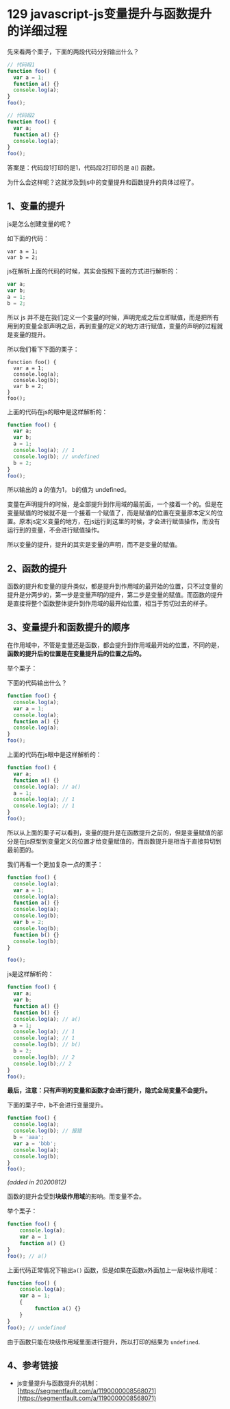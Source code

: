 # 129 javascript-js变量提升与函数提升的详细过程

先来看两个栗子，下面的两段代码分别输出什么？

```javascript
// 代码段1
function foo() {
  var a = 1;
  function a() {}
  console.log(a);
}
foo();

// 代码段2
function foo() {
  var a;
  function a() {}
  console.log(a);
}
foo();
```

答案是：代码段1打印的是1，代码段2打印的是 a\(\) 函数。

为什么会这样呢？这就涉及到js中的变量提升和函数提升的具体过程了。

## 1、变量的提升

js是怎么创建变量的呢？

如下面的代码：

```text
var a = 1;
var b = 2;
```

js在解析上面的代码的时候，其实会按照下面的方式进行解析的：

```javascript
var a;
var b;
a = 1;
b = 2;
```

所以 js 并不是在我们定义一个变量的时候，声明完成之后立即赋值，而是把所有用到的变量全部声明之后，再到变量的定义的地方进行赋值，变量的声明的过程就是变量的提升。

所以我们看下下面的栗子：

```text
function foo() {
  var a = 1;
  console.log(a);
  console.log(b);
  var b = 2;
}
foo();
```

上面的代码在js的眼中是这样解析的：

```javascript
function foo() {
  var a;
  var b;
  a = 1;
  console.log(a); // 1
  console.log(b); // undefined
  b = 2;
}
foo();
```

所以输出的 a 的值为1， b的值为 undefined。

变量在声明提升的时候，是全部提升到作用域的最前面，一个接着一个的。但是在变量赋值的时候就不是一个接着一个赋值了，而是赋值的位置在变量原本定义的位置。原本js定义变量的地方，在js运行到这里的时候，才会进行赋值操作，而没有运行到的变量，不会进行赋值操作。

所以变量的提升，提升的其实是变量的声明，而不是变量的赋值。

## 2、函数的提升

函数的提升和变量的提升类似，都是提升到作用域的最开始的位置，只不过变量的提升是分两步的，第一步是变量声明的提升，第二步是变量的赋值。而函数的提升是直接将整个函数整体提升到作用域的最开始位置，相当于剪切过去的样子。

## 3、变量提升和函数提升的顺序

在作用域中，不管是变量还是函数，都会提升到作用域最开始的位置，不同的是，**函数的提升后的位置是在变量提升后的位置之后的。**

举个栗子：

下面的代码输出什么？

```javascript
function foo() {
  console.log(a);
  var a = 1;
  console.log(a);
  function a() {}
  console.log(a);
}
foo();
```

上面的代码在js眼中是这样解析的：

```javascript
function foo() {
  var a;
  function a() {}
  console.log(a); // a()
  a = 1;
  console.log(a); // 1
  console.log(a); // 1
}
foo();
```

所以从上面的栗子可以看到，变量的提升是在函数提升之前的，但是变量赋值的部分是在js原型到变量定义的位置才给变量赋值的，而函数提升是相当于直接剪切到最前面的。

我们再看一个更加复杂一点的栗子：

```javascript
function foo() {
  console.log(a);
  var a = 1;
  console.log(a);
  function a() {}
  console.log(a);
  console.log(b);
  var b = 2;
  console.log(b);
  function b() {}
  console.log(b);
}

foo();
```

js是这样解析的：

```javascript
function foo() {
  var a;
  var b;
  function a() {}
  function b() {}
  console.log(a); // a()
  a = 1;
  console.log(a); // 1
  console.log(a); // 1
  console.log(b); // b()
  b = 2;
  console.log(b); // 2
  console.log(b);// 2
}
foo();
```

**最后，注意：只有声明的变量和函数才会进行提升，隐式全局变量不会提升。**

下面的栗子中，b不会进行变量提升。

```javascript
function foo() {
  console.log(a);
  console.log(b); // 报错
  b = 'aaa';
  var a = 'bbb';
  console.log(a);
  console.log(b);
}
foo();
```

_\(added in 20200812\)_

函数的提升会受到**块级作用域**的影响。而变量不会。

举个栗子：

```javascript
function foo() {
    console.log(a);
    var a = 1
    function a() {}
}
foo(); // a()
```

上面代码正常情况下输出`a()` 函数，但是如果在函数a外面加上一层块级作用域：

```javascript
function foo() {
    console.log(a);
    var a = 1;
    {
         function a() {}
    }
}
foo(); // undefined
```

由于函数只能在块级作用域里面进行提升，所以打印的结果为 `undefined`.

## 4、参考链接

* js变量提升与函数提升的机制： [https://segmentfault.com/a/1190000008568071](https://segmentfault.com/a/1190000008568071)

